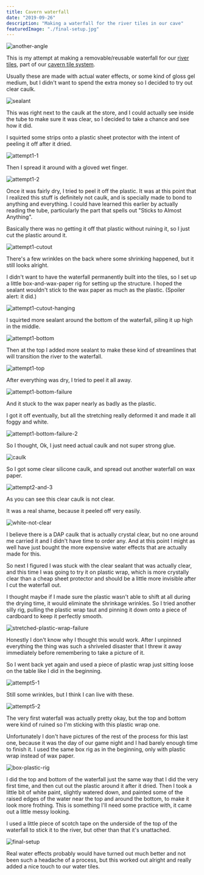 ```yaml
---
title: Cavern waterfall
date: "2019-09-26"
description: "Making a waterfall for the river tiles in our cave"
featuredImage: "./final-setup.jpg"
---
```


![another-angle](another-angle.jpg)

This is my attempt at making a removable/reusable waterfall for our [river tiles](../making-water-tiles/), part of our [cavern tile system](../cave-tile-system/).

Usually these are made with actual water effects, or some kind of gloss gel medium, but I didn't want to spend the extra money so I decided to try out clear caulk.

![sealant](sealant.jpg)

This was right next to the caulk at the store, and I could actually see inside the tube to make sure it was clear, so I decided to take a chance and see how it did.

I squirted some strips onto a plastic sheet protector with the intent of peeling it off after it dried.

![attempt1-1](attempt1-1.jpg)

Then I spread it around with a gloved wet finger.

![attempt1-2](attempt1-2.jpg)

Once it was fairly dry, I tried to peel it off the plastic. It was at this point that I realized this stuff is definitely not caulk, and is specially made to bond to anything and everything. I could have learned this earlier by actually reading the tube, particularly the part that spells out "Sticks to Almost Anything".

Basically there was no getting it off that plastic without ruining it, so I just cut the plastic around it.

![attempt1-cutout](attempt1-cutout.jpg)

There's a few wrinkles on the back where some shrinking happened, but it still looks alright.

I didn't want to have the waterfall permanently built into the tiles, so I set up a little box-and-wax-paper rig for setting up the structure. I hoped the sealant wouldn't stick to the wax paper as much as the plastic. (Spoiler alert: it did.)

![attempt1-cutout-hanging](attempt1-cutout-hanging.jpg)

I squirted more sealant around the bottom of the waterfall, piling it up high in the middle.

![attempt1-bottom](attempt1-bottom.jpg)

Then at the top I added more sealant to make these kind of streamlines that will transition the river to the waterfall.

![attempt1-top](attempt1-top.jpg)

After everything was dry, I tried to peel it all away.

![attempt1-bottom-failure](attempt1-bottom-failure.jpg)

And it stuck to the wax paper nearly as badly as the plastic.

I got it off eventually, but all the stretching really deformed it and made it all foggy and white.

![attempt1-bottom-failure-2](attempt1-bottom-failure-2.jpg)

So I thought, Ok, I just need actual caulk and not super strong glue.

![caulk](caulk.jpg)

So I got some clear silicone caulk, and spread out another waterfall on wax paper.

![attempt2-and-3](attempt2-and-3.jpg)

As you can see this clear caulk is not clear.

It was a real shame, because it peeled off very easily.

![white-not-clear](white-not-clear.jpg)

I believe there is a DAP caulk that is actually crystal clear, but no one around me carried it and I didn't have time to order any. And at this point I might as well have just bought the more expensive water effects that are actually made for this.

So next I figured I was stuck with the clear sealant that was actually clear, and this time I was going to try it on plastic wrap, which is more crystally clear than a cheap sheet protector and should be a little more invisible after I cut the waterfall out.

I thought maybe if I made sure the plastic wasn't able to shift at all during the drying time, it would eliminate the shrinkage wrinkles. So I tried another silly rig, pulling the plastic wrap taut and pinning it down onto a piece of cardboard to keep it perfectly smooth.

![stretched-plastic-wrap-failure](stretched-plastic-wrap-failure.jpg)

Honestly I don't know why I thought this would work. After I unpinned everything the thing was such a shriveled disaster that I threw it away immediately before remembering to take a picture of it.

So I went back yet again and used a piece of plastic wrap just sitting loose on the table like I did in the beginning.

![attempt5-1](attempt5-1.jpg)

Still some wrinkles, but I think I can live with these.

![attempt5-2](attempt5-2.jpg)

The very first waterfall was actually pretty okay, but the top and bottom were kind of ruined so I'm sticking with this plastic wrap one.

Unfortunately I don't have pictures of the rest of the process for this last one, because it was the day of our game night and I had barely enough time to finish it. I used the same box rig as in the beginning, only with plastic wrap instead of wax paper.

![box-plastic-rig](box-plastic-rig.jpg)

I did the top and bottom of the waterfall just the same way that I did the very first time, and then cut out the plastic around it after it dried. Then I took a little bit of white paint, slightly watered down, and painted some of the raised edges of the water near the top and around the bottom, to make it look more frothing. This is something I'll need some practice with, it came out a little messy looking.

I used a little piece of scotch tape on the underside of the top of the waterfall to stick it to the river, but other than that it's unattached.

![final-setup](final-setup.jpg)

Real water effects probably would have turned out much better and not been such a headache of a process, but this worked out alright and really added a nice touch to our water tiles.
